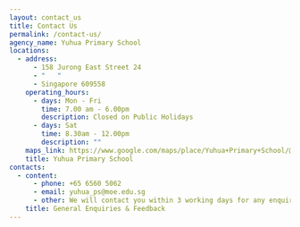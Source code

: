 ```yaml
---
layout: contact_us
title: Contact Us
permalink: /contact-us/
agency_name: Yuhua Primary School
locations:
  - address:
      - 158 Jurong East Street 24
      - "   "
      - Singapore 609558
    operating_hours:
      - days: Mon - Fri
        time: 7.00 am - 6.00pm
        description: Closed on Public Holidays
      - days: Sat
        time: 8.30am - 12.00pm
        description: ""
    maps_link: https://www.google.com/maps/place/Yuhua+Primary+School/@1.3429774,103.7387222,17z/data=!3m1!4b1!4m5!3m4!1s0x31da101765b3b8b9:0xf19aa8496fb28764!8m2!3d1.3429774!4d103.7409109
    title: Yuhua Primary School
contacts:
  - content:
      - phone: +65 6560 5062
      - email: yuhua_ps@moe.edu.sg
      - other: We will contact you within 3 working days for any enquiry.  <i></i>
    title: General Enquiries & Feedback
---
```

